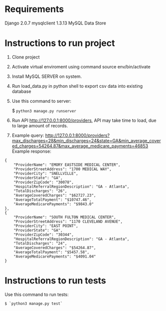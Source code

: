 # Requirements
Django 2.0.7
mysqlclient 1.3.13
MySQL Data Store

# Instructions to run project

1) Clone project
2) Activate virtual enviroment using command source env/bin/activate
3) Install MySQL SERVER on system.
4) Run load_data.py in python shell to export csv data into existing database
5) Use this command to server:

    $ `python3 manage.py runserver`
6) Run API http://127.0.0.1:8000/providers, API may take time to load, due to large amount of records.
7) Example query: http://127.0.0.1:8000/providers?max_discharges=28&min_discharges=24&state=GA&min_average_covered_charges=54264.87&max_average_medicare_payments=46853
  Example response:
  ```
  {
      "ProviderName": "EMORY EASTSIDE MEDICAL CENTER",
      "ProviderStreetAddress": "1700 MEDICAL WAY",
      "ProviderCity": "SNELLVILLE",
      "ProviderState": "GA",
      "ProviderZipCode": "30078",
      "HospitalReferralRegionDescription": "GA - Atlanta",
      "TotalDischarges": "26",
      "AverageCoveredCharges": "$62727.23",
      "AverageTotalPayment": "$10747.46",
      "AverageMedicarePayments": "$9843.0"
  },
  {
      "ProviderName": "SOUTH FULTON MEDICAL CENTER",
      "ProviderStreetAddress": "1170 CLEVELAND AVENUE",
      "ProviderCity": "EAST POINT",
      "ProviderState": "GA",
      "ProviderZipCode": "30344",
      "HospitalReferralRegionDescription": "GA - Atlanta",
      "TotalDischarges": "24",
      "AverageCoveredCharges": "$54264.87",
      "AverageTotalPayment": "$5457.58",
      "AverageMedicarePayments": "$4091.04"
  }
  ```
# Instructions to run tests
  Use this command to run tests:

    $ `python3 manage.py test`
